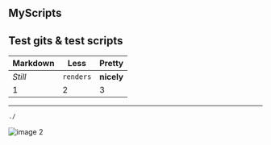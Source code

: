 ## MyScripts
Test gits & test scripts
---
Markdown | Less | Pretty
--- | --- | ---
*Still* | `renders` | **nicely**
1 | 2 | 3

---
```bash
./

```

![image 2](https://user-images.githubusercontent.com/37803153/80923188-af0ba280-8d8a-11ea-96d8-4210521ad806.png "Logo Title Text 1")
